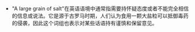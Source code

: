 - "A large grain of salt"在英语语境中通常指需要持怀疑态度或者不能完全相信的信息或说法。它是源于古罗马时期，人们认为食用一颗大盐粒可以抵御毒药的侵袭，因此这个词组也表示对某些话语持有谨慎和保留意见。
